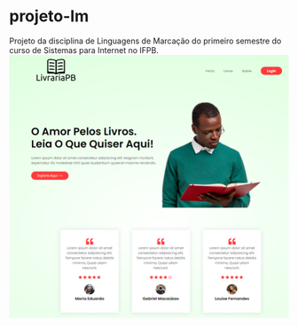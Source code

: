 # projeto-lm
Projeto da disciplina de Linguagens de Marcação do primeiro semestre do curso de Sistemas para Internet no IFPB.
![Screenshot](images/screenshot.png)